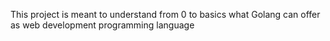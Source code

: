 This project is meant to understand from 0 to basics what Golang can offer as web development programming language